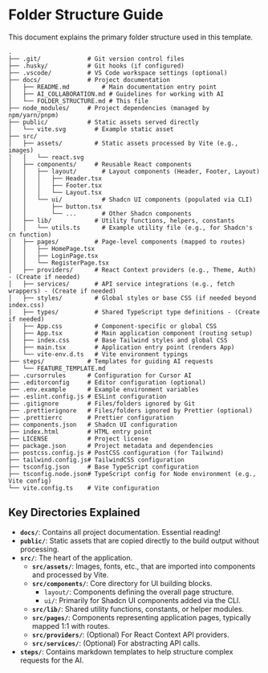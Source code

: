 # Folder Structure Guide

This document explains the primary folder structure used in this template.

```
.
├── .git/             # Git version control files
├── .husky/           # Git hooks (if configured)
├── .vscode/          # VS Code workspace settings (optional)
├── docs/             # Project documentation
│   ├── README.md         # Main documentation entry point
│   ├── AI_COLLABORATION.md # Guidelines for working with AI
│   └── FOLDER_STRUCTURE.md # This file
├── node_modules/     # Project dependencies (managed by npm/yarn/pnpm)
├── public/           # Static assets served directly
│   └── vite.svg        # Example static asset
├── src/
│   ├── assets/         # Static assets processed by Vite (e.g., images)
│   │   └── react.svg
│   ├── components/     # Reusable React components
│   │   ├── layout/       # Layout components (Header, Footer, Layout)
│   │   │   ├── Header.tsx
│   │   │   ├── Footer.tsx
│   │   │   └── Layout.tsx
│   │   └── ui/           # Shadcn UI components (populated via CLI)
│   │       ├── button.tsx
│   │       └── ...       # Other Shadcn components
│   ├── lib/            # Utility functions, helpers, constants
│   │   └── utils.ts      # Example utility file (e.g., for Shadcn's cn function)
│   ├── pages/          # Page-level components (mapped to routes)
│   │   ├── HomePage.tsx
│   │   ├── LoginPage.tsx
│   │   └── RegisterPage.tsx
│   ├── providers/      # React Context providers (e.g., Theme, Auth) - (Create if needed)
│   ├── services/       # API service integrations (e.g., fetch wrappers) - (Create if needed)
│   ├── styles/         # Global styles or base CSS (if needed beyond index.css)
│   ├── types/          # Shared TypeScript type definitions - (Create if needed)
│   ├── App.css         # Component-specific or global CSS
│   ├── App.tsx         # Main application component (routing setup)
│   ├── index.css       # Base Tailwind styles and global CSS
│   ├── main.tsx        # Application entry point (renders App)
│   └── vite-env.d.ts   # Vite environment typings
├── steps/            # Templates for guiding AI requests
│   └── FEATURE_TEMPLATE.md
├── .cursorrules      # Configuration for Cursor AI
├── .editorconfig     # Editor configuration (optional)
├── .env.example      # Example environment variables
├── .eslint.config.js # ESLint configuration
├── .gitignore        # Files/folders ignored by Git
├── .prettierignore   # Files/folders ignored by Prettier (optional)
├── .prettierrc       # Prettier configuration
├── components.json   # Shadcn UI configuration
├── index.html        # HTML entry point
├── LICENSE           # Project license
├── package.json      # Project metadata and dependencies
├── postcss.config.js # PostCSS configuration (for Tailwind)
├── tailwind.config.js# TailwindCSS configuration
├── tsconfig.json     # Base TypeScript configuration
├── tsconfig.node.json# TypeScript config for Node environment (e.g., Vite config)
└── vite.config.ts    # Vite configuration
```

## Key Directories Explained

- **`docs/`**: Contains all project documentation. Essential reading!
- **`public/`**: Static assets that are copied directly to the build output without processing.
- **`src/`**: The heart of the application.
  - **`src/assets/`**: Images, fonts, etc., that are imported into components and processed by Vite.
  - **`src/components/`**: Core directory for UI building blocks.
    - `layout/`: Components defining the overall page structure.
    - `ui/`: Primarily for Shadcn UI components added via the CLI.
  - **`src/lib/`**: Shared utility functions, constants, or helper modules.
  - **`src/pages/`**: Components representing application pages, typically mapped 1:1 with routes.
  - **`src/providers/`**: (Optional) For React Context API providers.
  - **`src/services/`**: (Optional) For abstracting API calls.
- **`steps/`**: Contains markdown templates to help structure complex requests for the AI.
